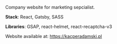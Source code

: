 Company website for marketing sepcialist.

<b>Stack</b>: React, Gatsby, SASS

<b>Libraries</b>: GSAP, react-helmet, react-recaptcha-v3

Website available at: https://kacperadamski.pl
